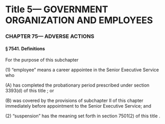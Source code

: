 
# Title 5— GOVERNMENT ORGANIZATION AND EMPLOYEES
### CHAPTER 75— ADVERSE ACTIONS
#### § 7541. Definitions

For the purpose of this subchapter

(1) “employee” means a career appointee in the Senior Executive Service who

(A) has completed the probationary period prescribed under section 3393(d) of this title ; or

(B) was covered by the provisions of subchapter II of this chapter immediately before appointment to the Senior Executive Service; and

(2) “suspension” has the meaning set forth in section 7501(2) of this title .
